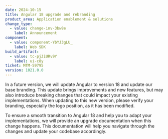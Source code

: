 ```yaml
---
date: 2024-10-15
title: Angular 18 upgrade and rebranding
product_area: Application enablement & solutions
change_type:
  - value: change-inv-3bw8e
    label: Announcement
component:
  - value: component-YbYJ3gLU_
    label: Web SDK
build_artifact:
  - value: tc-pjJiURv9Y
    label: ui-c8y
ticket: MTM-59795
version: 1021.0.0
---
```

In a future version, we will update Angular to version 18 and update our base branding. This update brings improvements and new features, but may also introduce breaking changes that could impact your existing implementations. When updating to this new version, please verify your branding, especially the logo position, as it has been modified.

To ensure a smooth transition to Angular 18 and help you to adapt your implementations, we will provide an upgrade documentation when this change happens. This documentation will help you navigate through the changes and update your codebase accordingly.